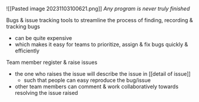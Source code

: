 ![[Pasted image 20231103100621.png]]
*Any program is never truly finished*

Bugs & issue tracking tools to streamline the process of finding, recording & tracking bugs
- can be quite expensive
- which makes it easy for teams to prioritize, assign & fix bugs quickly & efficiently

Team member register & raise issues
- the one who raises the issue will describe the issue in [[detail of issue]]
	- such that people can easy reproduce the bug/issue
- other team members can comment & work collaboratively towards resolving the issue raised